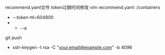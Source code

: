 recommend.yaml文件
 token过期时间修改
vim recommend.yaml
:/containers
- --token-ttl=604800
- - --a


git push
- ssh-keygen -t rsa -C "your.email@example.com" -b 4096
